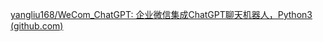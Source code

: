 [yangliu168/WeCom_ChatGPT: 企业微信集成ChatGPT聊天机器人，Python3 (github.com)](https://github.com/yangliu168/WeCom_ChatGPT)